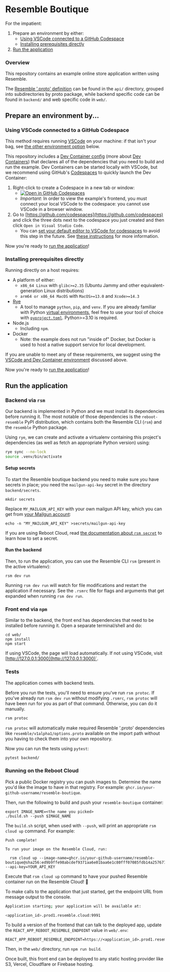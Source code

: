# Resemble Boutique

For the impatient:
1. Prepare an environment by either:
    * [Using VSCode connected to a GitHub Codespace](#using-vscode-connected-to-a-github-codespace)
    * [Installing prerequisites directly](#installing-prerequisites-directly)
2. [Run the application](#run-the-application)

### Overview

This repository contains an example online store application written using Resemble.

The [Resemble '.proto' definition](https://docs.reboot.dev/docs/model/overview#generated-code)
can be found in the `api/` directory, grouped into
subdirectories by proto package, while backend specific code can be
found in `backend/` and web specific code in `web/`.

## Prepare an environment by...

<a id="using-vscode-connected-to-a-github-codespace"></a>
### Using VSCode connected to a GitHub Codespace

This method requires running [VSCode](https://code.visualstudio.com/) on your machine: if that isn't your bag, see [the other environment option](#install-prerequisites-directly) below.

This repository includes a [Dev Container config](./.devcontainer/devcontainer.json) (more about [Dev Containers](https://containers.dev/)) that declares all of the dependencies that you need to build and run the example. Dev Containers can be started locally with VSCode, but we recommend using GitHub's [Codespaces](https://github.com/features/codespaces) to quickly launch the Dev Container:

1. Right-click to create a Codespace in a new tab or window:
    * [![Open in GitHub Codespaces](https://github.com/codespaces/badge.svg)](https://codespaces.new/reboot-dev/resemble-boutique)
    * *Important*: In order to view the example's frontend, you must connect your local VSCode to the codespace: you cannot use VSCode in a browser window.
2. Go to [https://github.com/codespaces](https://github.com/codespaces) and click the three dots next to the codespace you just created and then click `Open in Visual Studio Code`.
    * You can [set your default editor to VSCode for codespaces](https://docs.github.com/en/codespaces/customizing-your-codespace/setting-your-default-editor-for-github-codespaces) to avoid this step in the future. See [these instructions](https://docs.github.com/en/codespaces/developing-in-codespaces/opening-an-existing-codespace?tool=vscode) for more information.

Now you're ready to [run the application](#run-the-application)!

<a id="installing-prerequisites-directly"></a>
### Installing prerequisites directly

Running directly on a host requires:

- A platform of either:
   - `x86_64 Linux` with `glibc>=2.35` (Ubuntu Jammy and other equivalent-generation Linux distributions)
   - `arm64 or x86_64 MacOS` with `MacOS>=13.0` and `Xcode>=14.3`
- [Rye](https://rye-up.com/)
    - A tool to manage `python`, `pip`, and `venv`. If you are already familiar with Python [virtual environments](https://docs.python.org/3/library/venv.html), feel free to use your tool of choice with [`pyproject.toml`](./pyproject.toml). Python>=3.10 is required.
- Node.js
    - Including `npm`.
- Docker
    - Note: the example does not run "inside of" Docker, but Docker is used to host a native support service for local development.

If you are unable to meet any of these requirements, we suggest using the [VSCode and Dev Container environment](#using-vscode-connected-to-a-github-codespace) discussed above.

Now you're ready to [run the application](#run-the-application)!

<a id="run-the-application"></a>
## Run the application

### Backend via `rsm`

Our backend is implemented in Python and we must install its dependencies before
running it. The most notable of those dependencies is the `reboot-resemble` PyPI
distribution, which contains both the Resemble CLI (`rsm`) and the `resemble`
Python package.

Using `rye`, we can create and activate a virtualenv containing this project's dependencies (as well as fetch an appropriate Python version) using:
```sh
rye sync --no-lock
source .venv/bin/activate
```

#### Setup secrets

To start the Resemble boutique backend you need to make sure you have
secrets in place; you need the `mailgun-api-key` secret in the
directory `backend/secrets`.

```shell
mkdir secrets
```

Replace `MY_MAILGUN_API_KEY` with your own mailgun API key, which you can get
from [your Mailgun account](https://www.mailgun.com):
```shell
echo -n "MY_MAILGUN_API_KEY" >secrets/mailgun-api-key
```

If you are using Reboot Cloud, read
[the documentation about `rsm secret`](https://docs.reboot.dev/docs/concepts/secrets) to
learn how to set a secret.

#### Run the backend

Then, to run the application, you can use the Resemble CLI `rsm` (present in the active virtualenv):
```shell
rsm dev run
```

Running `rsm dev run` will watch for file modifications and restart the
application if necessary. See the `.rsmrc` file for flags and
arguments that get expanded when running `rsm dev run`.

### Front end via `npm`

Similar to the backend, the front end has dependencies that need to be installed before running it. Open a separate terminal/shell and do:
```shell
cd web/
npm install
npm start
```
If using VSCode, the page will load automatically.
If not using VSCode, visit [http://127.0.0.1:3000](http://127.0.0.1:3000)`.

### Tests

The application comes with backend tests.

Before you run the tests, you'll
need to ensure you've run `rsm protoc`.  If you've already run `rsm dev run`
without modifying `.rsmrc`, `rsm protoc` will have been run for you as
part of that command.
Otherwise, you can do it manually.

```sh
rsm protoc
```

`rsm protoc` will automatically make required Resemble '.proto'
dependencies like `resemble/v1alpha1/options.proto` available on the
import path without you having to check them into your own repository.

Now you can run the tests using `pytest`:

```sh
pytest backend/
```

### Running on the Reboot Cloud

Pick a public Docker registry you can push images to. Determine the name you'd
like the image to have in that registry. For example:
`ghcr.io/your-github-username/resemble-boutique`.

Then, run the following to build and push your `resemble-boutique` container:
```shell
export IMAGE_NAME=<the name you picked>
./build.sh --push $IMAGE_NAME
```

The `build.sh` script, when used with `--push`, will print an appropriate `rsm
cloud up` command. For example:
```
Push complete!

To run your image on the Resemble Cloud, run:

  rsm cloud up --image-name=ghcr.io/your-github-username/resemble-boutique@sha256:ed9b9ffe98abcdef9371aa6e01baa6e1c80fff07085fdb14a25767746558818e --api-key=YOUR_API_KEY
```

Execute that `rsm cloud up` command to have your pushed Resemble container run
on the Resemble Cloud! 🎉

To make calls to the application that just started, get the endpoint URL from
message output to the console.

```sh
Application starting; your application will be available at:

<application_id>.prod1.resemble.cloud:9991
```

To build a version of the frontend that can talk to the deployed app, update
the `REACT_APP_REBOOT_RESEMBLE_ENDPOINT` value in `web/.env`:

```tsx
REACT_APP_REBOOT_RESEMBLE_ENDPOINT=https://<application_id>.prod1.resemble.cloud:9991
```

Then, in the `web/` directory, run `npm run build`.

Once built, this front end can be deployed to any static hosting provider like
S3, Vercel, Cloudflare or Firebase hosting.

<!--
TODO: introduce an `rsm grpcurl` (or `rsm call` or ...) that lets us explore
our backend in another terminal by calling RPCs.
-->
